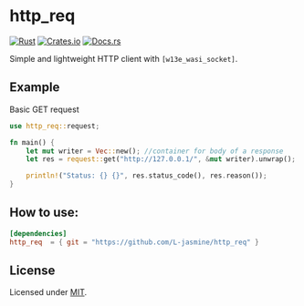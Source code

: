 # http_req
[![Rust](https://github.com/jayjamesjay/http_req/actions/workflows/rust.yml/badge.svg)](https://github.com/jayjamesjay/http_req/actions/workflows/rust.yml)
[![Crates.io](https://img.shields.io/badge/crates.io-v0.8.1-orange.svg?longCache=true)](https://crates.io/crates/http_req)
[![Docs.rs](https://docs.rs/http_req/badge.svg)](https://docs.rs/http_req/0.7.2/http_req/)

Simple and lightweight HTTP client with `[w13e_wasi_socket]`.

## Example
Basic GET request
```rust
use http_req::request;

fn main() {
    let mut writer = Vec::new(); //container for body of a response
    let res = request::get("http://127.0.0.1/", &mut writer).unwrap();

    println!("Status: {} {}", res.status_code(), res.reason());
}
```

## How to use:
```toml
[dependencies]
http_req  = { git = "https://github.com/L-jasmine/http_req" }
```

## License
Licensed under [MIT](https://github.com/L-jasmine/http_req/blob/master/LICENSE).
